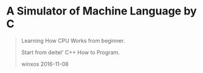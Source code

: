 # A Simulator of Machine Language by C
> Learning How CPU Works from beginner.
> 
> Start from deitel' C++ How to Program.
>
> winxos 2016-11-08